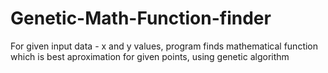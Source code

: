 # Genetic-Math-Function-finder

For given input data - x and y values, program finds mathematical function which is best aproximation for given points, using genetic algorithm

